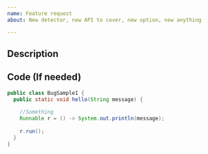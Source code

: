 ```yaml
---
name: Feature request
about: New detector, new API to cover, new option, new anything

---
```


## Description

<!-- Include the elements that applied:
     - Description of the new vulnerability class
     - Link to the vulnerability class
     - API signature that need to be added
     - Link to Javadoc/Source of API
-->

## Code (If needed)

<!-- Include the Java code samples or ZIP files of a sample project that describe the new vulnerability. -->

```java
public class BugSample1 {
  public static void hello(String message) {
       
    //Something
    Runnable r = () -> System.out.println(message);
   
    r.run();
  }
}
```
